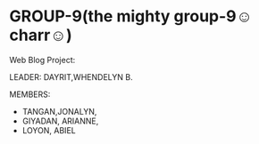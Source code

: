 
# GROUP-9(the mighty group-9☺️charr☺️)

Web Blog Project:

LEADER: DAYRIT,WHENDELYN B.

MEMBERS:
<ul>
  <li>TANGAN,JONALYN,
  <li>GIYADAN, ARIANNE,
  <li>LOYON, ABIEL
<ul>

